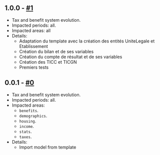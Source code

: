 ## 1.0.0 - [#1](https://github.com/pzuldp/openfisca-france-firms/pull/1)

* Tax and benefit system evolution.
* Impacted periods: all.
* Impacted areas: all
* Details:
  - Adaptation du template avec la création des entités UniteLegale et Etablissement
  - Création du bilan et de ses variables
  - Création du compte de résultat et de ses variables
  - Création des TICC et TICGN
  - Premiers tests

## 0.0.1 - [#0](https://github.com/openfisca/country-template/pull/0)

* Tax and benefit system evolution.
* Impacted periods: all.
* Impacted areas:
  - `benefits`.
  - `demographics`.
  - `housing`.
  - `income`.
  - `stats`.
  - `taxes`.
* Details:
  - Import model from template
